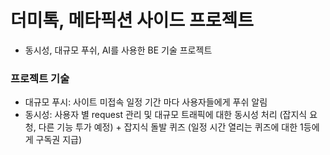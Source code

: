 # 더미톡, 메타픽션 사이드 프로젝트

- 동시성, 대규모 푸쉬, AI를 사용한 BE 기술 프로젝트

### 프로젝트 기술
- 대규모 푸시: 사이트 미접속 일정 기간 마다 사용자들에게 푸쉬 알림
- 동시성: 사용자 별 request 관리 및 대규모 트래픽에 대한 동시성 처리 (잡지식 요청, 다른 기능 투가 예정) + 잡지식 돌발 퀴즈 (일정 시간 열리는 퀴즈에 대한 1등에게 구독권 지급)

